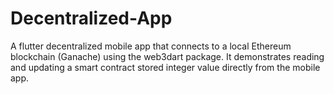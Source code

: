 # Decentralized-App
A flutter decentralized mobile app that connects to a local Ethereum blockchain (Ganache) using the web3dart package. It demonstrates reading and updating a smart contract stored integer value directly from the mobile app.

